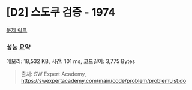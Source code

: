 # [D2] 스도쿠 검증 - 1974 

[문제 링크](https://swexpertacademy.com/main/code/problem/problemDetail.do?contestProbId=AV5Psz16AYEDFAUq) 

### 성능 요약

메모리: 18,532 KB, 시간: 101 ms, 코드길이: 3,775 Bytes



> 출처: SW Expert Academy, https://swexpertacademy.com/main/code/problem/problemList.do